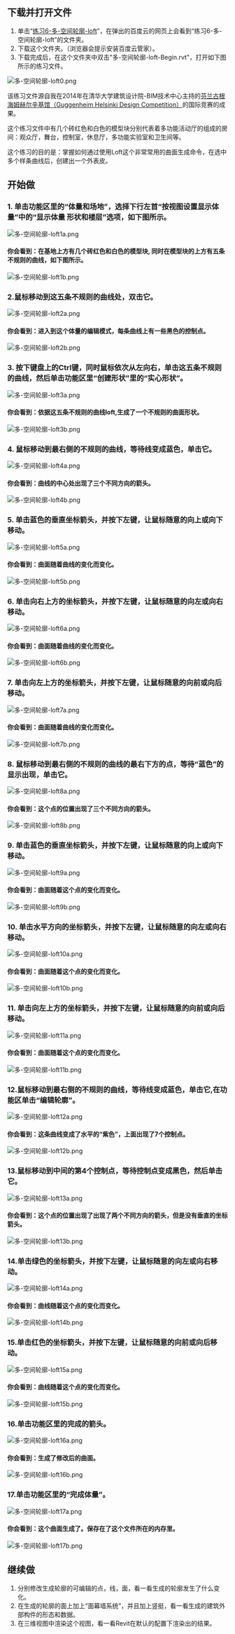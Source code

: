 ## 下载并打开文件

1. 单击“[练习6-多-空间轮廓-loft](http://pan.baidu.com/s/1dDMneCx)”，在弹出的百度云的网页上会看到“练习6-多-空间轮廓-loft”的文件夹。
2. 下载这个文件夹。（浏览器会提示安装百度云管家）。
3. 下载完成后，在这个文件夹中双击"多-空间轮廓-loft-Begin.rvt"，打开如下图所示的练习文件。

![多-空间轮廓-loft0.png](/images/多-空间轮廓-loft/多-空间轮廓-loft0.png)

该练习文件源自我在2014年在清华大学建筑设计院-BIM技术中心主持的[芬兰古根海姆赫尔辛基馆（Guggenheim Helsinki Design Competition）](http://designguggenheimhelsinki.org/)的国际竞赛的成果。

这个练习文件中有几个砖红色和白色的模型块分别代表着多功能活动厅的组成的房间：观众厅，舞台，控制室，休息厅，多功能实验室和卫生间等。

这个练习的目的是：掌握如何通过使用Loft这个非常常用的曲面生成命令，在选中多个样条曲线后，创建出一个外表皮。

## 开始做

### 1. 单击功能区里的“体量和场地”，选择下行左首“按视图设置显示体量”中的“显示体量 形状和楼层”选项，如下图所示。

![多-空间轮廓-loft1a.png](/images/多-空间轮廓-loft/多-空间轮廓-loft1a.png)

#### 你会看到：在基地上方有几个砖红色和白色的模型块, 同时在模型块的上方有五条不规则的曲线，如下图所示。

![多-空间轮廓-loft1b.png](/images/多-空间轮廓-loft/多-空间轮廓-loft1b.png)

### 2.鼠标移动到这五条不规则的曲线处，双击它。

![多-空间轮廓-loft2a.png](/images/多-空间轮廓-loft/多-空间轮廓-loft2a.png)

#### 你会看到：进入到这个体量的编辑模式，每条曲线上有一些黑色的控制点。

![多-空间轮廓-loft2b.png](/images/多-空间轮廓-loft/多-空间轮廓-loft2b.png)

### 3. 按下键盘上的Ctrl键，同时鼠标依次从左向右，单击这五条不规则的曲线，然后单击功能区里“创建形状”里的“实心形状”。

![多-空间轮廓-loft3a.png](/images/多-空间轮廓-loft/多-空间轮廓-loft3a.png)

#### 你会看到：依据这五条不规则的曲线loft,生成了一个不规则的曲面形状。

![多-空间轮廓-loft3b.png](/images/多-空间轮廓-loft/多-空间轮廓-loft3b.png)

### 4. 鼠标移动到最右侧的不规则的曲线，等待线变成蓝色，单击它。

![多-空间轮廓-loft4a.png](/images/多-空间轮廓-loft/多-空间轮廓-loft4a.png)

#### 你会看到：曲线的中心处出现了三个不同方向的箭头。

![多-空间轮廓-loft4b.png](/images/多-空间轮廓-loft/多-空间轮廓-loft4b.png)

### 5. 单击蓝色的垂直坐标箭头，并按下左键，让鼠标随意的向上或向下移动。  

![多-空间轮廓-loft5a.png](/images/多-空间轮廓-loft/多-空间轮廓-loft5a.png)  

#### 你会看到：曲面随着曲线的变化而变化。

![多-空间轮廓-loft5b.png](/images/多-空间轮廓-loft/多-空间轮廓-loft5b.png)

### 6. 单击向右上方的坐标箭头，并按下左键，让鼠标随意的向左或向右移动。 

![多-空间轮廓-loft6a.png](/images/多-空间轮廓-loft/多-空间轮廓-loft6a.png)

#### 你会看到：曲面随着曲线的变化而变化。

![多-空间轮廓-loft6b.png](/images/多-空间轮廓-loft/多-空间轮廓-loft6b.png)

### 7. 单击向左上方的坐标箭头，并按下左键，让鼠标随意的向前或向后移动。

![多-空间轮廓-loft7a.png](/images/多-空间轮廓-loft/多-空间轮廓-loft7a.png)

#### 你会看到：曲面随着曲线的变化而变化。

![多-空间轮廓-loft7b.png](/images/多-空间轮廓-loft/多-空间轮廓-loft7b.png)

### 8. 鼠标移动到最右侧的不规则的曲线的最右下方的点，等待“蓝色”的显示出现，单击它。

![多-空间轮廓-loft8a.png](/images/多-空间轮廓-loft/多-空间轮廓-loft8a.png)

#### 你会看到：这个点的位置出现了三个不同方向的箭头。

![多-空间轮廓-loft8b.png](/images/多-空间轮廓-loft/多-空间轮廓-loft8b.png)

### 9. 单击蓝色的垂直坐标箭头，并按下左键，让鼠标随意的向上或向下移动。 

![多-空间轮廓-loft9a.png](/images/多-空间轮廓-loft/多-空间轮廓-loft9a.png)   

#### 你会看到：曲面随着这个点的变化而变化。

![多-空间轮廓-loft9b.png](/images/多-空间轮廓-loft/多-空间轮廓-loft9b.png)

### 10. 单击水平方向的坐标箭头，并按下左键，让鼠标随意的向左或向右移动。 

![多-空间轮廓-loft10a.png](/images/多-空间轮廓-loft/多-空间轮廓-loft10a.png)

#### 你会看到：曲面随着这个点的变化而变化。

![多-空间轮廓-loft10b.png](/images/多-空间轮廓-loft/多-空间轮廓-loft10b.png)

### 11. 单击向左上方的坐标箭头，并按下左键，让鼠标随意的向前或向后移动。

![多-空间轮廓-loft11a.png](/images/多-空间轮廓-loft/多-空间轮廓-loft11a.png)

#### 你会看到：曲面随着这个点的变化而变化。

![多-空间轮廓-loft11b.png](/images/多-空间轮廓-loft/多-空间轮廓-loft11b.png)

### 12.鼠标移动到最右侧的不规则的曲线，等待线变成蓝色，单击它,在功能区单击“编辑轮廓”。

![多-空间轮廓-loft12a.png](/images/多-空间轮廓-loft/多-空间轮廓-loft12a.png)

#### 你会看到：这条曲线变成了水平的“紫色”，上面出现了7个控制点。

![多-空间轮廓-loft12b.png](/images/多-空间轮廓-loft/多-空间轮廓-loft12b.png)

### 13.鼠标移动到中间的第4个控制点，等待控制点变成黑色，然后单击它。

![多-空间轮廓-loft13a.png](/images/多-空间轮廓-loft/多-空间轮廓-loft13a.png)

#### 你会看到：这个点的位置出现了出现了两个不同方向的箭头，但是没有垂直的坐标箭头。

![多-空间轮廓-loft13b.png](/images/多-空间轮廓-loft/多-空间轮廓-loft13b.png)

### 14.单击绿色的坐标箭头，并按下左键，让鼠标随意的向左或向右移动。

![多-空间轮廓-loft14a.png](/images/多-空间轮廓-loft/多-空间轮廓-loft14a.png) 

#### 你会看到：曲线随着这个点的变化而变化。

![多-空间轮廓-loft14b.png](/images/多-空间轮廓-loft/多-空间轮廓-loft14b.png)

### 15.单击红色的坐标箭头，并按下左键，让鼠标随意的向前或向后移动。

![多-空间轮廓-loft15a.png](/images/多-空间轮廓-loft/多-空间轮廓-loft15a.png)

#### 你会看到：曲线随着这个点的变化而变化。

![多-空间轮廓-loft15b.png](/images/多-空间轮廓-loft/多-空间轮廓-loft15b.png)

### 16.单击功能区里的完成的箭头。

![多-空间轮廓-loft16a.png](/images/多-空间轮廓-loft/多-空间轮廓-loft16a.png)

#### 你会看到：生成了修改后的曲面。

![多-空间轮廓-loft16b.png](/images/多-空间轮廓-loft/多-空间轮廓-loft16b.png)

### 17.单击功能区里的“完成体量”。

![多-空间轮廓-loft17a.png](/images/多-空间轮廓-loft/多-空间轮廓-loft17a.png)

#### 你会看到：这个曲面生成了。保存在了这个文件所在的内存里。

![多-空间轮廓-loft17b.png](/images/多-空间轮廓-loft/多-空间轮廓-loft17b.png)

## 继续做

1. 分别修改生成轮廓的可编辑的点，线，面，看一看生成的轮廓发生了什么变化。
2. 在生成的轮廓的面上加上“面幕墙系统”，并且加上竖挺，看一看生成的建筑外部构件的形态和数据。
3. 在三维视图中渲染这个视图，看一看Revit在默认的配置下渲染出的结果。




